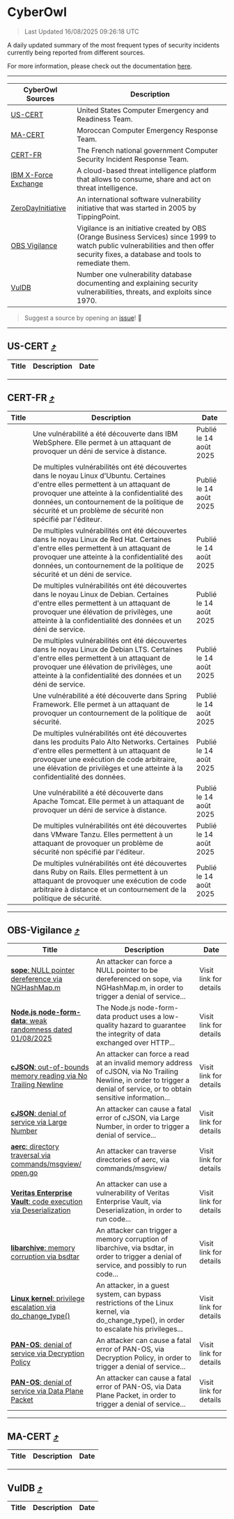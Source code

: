 
 <div id='top'></div>

# CyberOwl

 > Last Updated 16/08/2025 09:26:18 UTC
 
 A daily updated summary of the most frequent types of security incidents currently being reported from different sources.
 
 For more information, please check out the documentation [here](./docs/README.md).
 
 ---
 |CyberOwl Sources|Description|
 |---|---|
 |[US-CERT](#us-cert-arrow_heading_up)|United States Computer Emergency and Readiness Team.|
 |[MA-CERT](#ma-cert-arrow_heading_up)|Moroccan Computer Emergency Response Team.|
 |[CERT-FR](#cert-fr-arrow_heading_up)|The French national government Computer Security Incident Response Team.|
 |[IBM X-Force Exchange](#ibmcloud-arrow_heading_up)|A cloud-based threat intelligence platform that allows to consume, share and act on threat intelligence.|
 |[ZeroDayInitiative](#zerodayinitiative-arrow_heading_up)|An international software vulnerability initiative that was started in 2005 by TippingPoint.|
 |[OBS Vigilance](#obs-vigilance-arrow_heading_up)|Vigilance is an initiative created by OBS (Orange Business Services) since 1999 to watch public vulnerabilities and then offer security fixes, a database and tools to remediate them.|
 |[VulDB](#vuldb-arrow_heading_up)|Number one vulnerability database documenting and explaining security vulnerabilities, threats, and exploits since 1970.|
 
 > Suggest a source by opening an [issue](https://github.com/karimhabush/cyberowl/issues)! :raised_hands:
 ---

## US-CERT [:arrow_heading_up:](#cyberowl)

 |Title|Description|Date|
 |---|---|---|
 
 ---

## CERT-FR [:arrow_heading_up:](#cyberowl)

 |Title|Description|Date|
 |---|---|---|
 |[](https://www.cert.ssi.gouv.fr/avis/CERTFR-2025-AVI-0701/)|Une vulnérabilité a été découverte dans IBM WebSphere. Elle permet à un attaquant de provoquer un déni de service à distance.|Publié le 14 août 2025|
 |[](https://www.cert.ssi.gouv.fr/avis/CERTFR-2025-AVI-0700/)|De multiples vulnérabilités ont été découvertes dans le noyau Linux d'Ubuntu. Certaines d'entre elles permettent à un attaquant de provoquer une atteinte à la confidentialité des données, un contournement de la politique de sécurité et un problème de sécurité non spécifié par l'éditeur.|Publié le 14 août 2025|
 |[](https://www.cert.ssi.gouv.fr/avis/CERTFR-2025-AVI-0699/)|De multiples vulnérabilités ont été découvertes dans le noyau Linux de Red Hat. Certaines d'entre elles permettent à un attaquant de provoquer une atteinte à la confidentialité des données, un contournement de la politique de sécurité et un déni de service.|Publié le 14 août 2025|
 |[](https://www.cert.ssi.gouv.fr/avis/CERTFR-2025-AVI-0698/)|De multiples vulnérabilités ont été découvertes dans le noyau Linux de Debian. Certaines d'entre elles permettent à un attaquant de provoquer une élévation de privilèges, une atteinte à la confidentialité des données et un déni de service.|Publié le 14 août 2025|
 |[](https://www.cert.ssi.gouv.fr/avis/CERTFR-2025-AVI-0697/)|De multiples vulnérabilités ont été découvertes dans le noyau Linux de Debian LTS. Certaines d'entre elles permettent à un attaquant de provoquer une élévation de privilèges, une atteinte à la confidentialité des données et un déni de service.|Publié le 14 août 2025|
 |[](https://www.cert.ssi.gouv.fr/avis/CERTFR-2025-AVI-0696/)|Une vulnérabilité a été découverte dans Spring Framework. Elle permet à un attaquant de provoquer un contournement de la politique de sécurité.|Publié le 14 août 2025|
 |[](https://www.cert.ssi.gouv.fr/avis/CERTFR-2025-AVI-0695/)|De multiples vulnérabilités ont été découvertes dans les produits Palo Alto Networks. Certaines d'entre elles permettent à un attaquant de provoquer une exécution de code arbitraire, une élévation de privilèges et une atteinte à la confidentialité des données.|Publié le 14 août 2025|
 |[](https://www.cert.ssi.gouv.fr/avis/CERTFR-2025-AVI-0694/)|Une vulnérabilité a été découverte dans Apache Tomcat. Elle permet à un attaquant de provoquer un déni de service à distance.|Publié le 14 août 2025|
 |[](https://www.cert.ssi.gouv.fr/avis/CERTFR-2025-AVI-0693/)|De multiples vulnérabilités ont été découvertes dans VMware Tanzu. Elles permettent à un attaquant de provoquer un problème de sécurité non spécifié par l'éditeur.|Publié le 14 août 2025|
 |[](https://www.cert.ssi.gouv.fr/avis/CERTFR-2025-AVI-0692/)|De multiples vulnérabilités ont été découvertes dans Ruby on Rails. Elles permettent à un attaquant de provoquer une exécution de code arbitraire à distance et un contournement de la politique de sécurité.|Publié le 14 août 2025|
 
 ---

## OBS-Vigilance [:arrow_heading_up:](#cyberowl)

 |Title|Description|Date|
 |---|---|---|
 |[<a href="https://vigilance.fr/vulnerability/sope-NULL-pointer-dereference-via-NGHashMap-m-47837" class="noirorange"><b>sope</b>: NULL pointer dereference via NGHashMap.m</a>](https://vigilance.fr/vulnerability/sope-NULL-pointer-dereference-via-NGHashMap-m-47837)|An attacker can force a NULL pointer to be dereferenced on sope, via NGHashMap.m, in order to trigger a denial of service...|Visit link for details|
 |[<a href="https://vigilance.fr/vulnerability/Node-js-node-form-data-weak-randomness-dated-01-08-2025-47836" class="noirorange"><b>Node.js node-form-data</b>: weak randomness dated 01/08/2025</a>](https://vigilance.fr/vulnerability/Node-js-node-form-data-weak-randomness-dated-01-08-2025-47836)|The Node.js node-form-data product uses a low-quality hazard to guarantee the integrity of data exchanged over HTTP...|Visit link for details|
 |[<a href="https://vigilance.fr/vulnerability/cJSON-out-of-bounds-memory-reading-via-No-Trailing-Newline-47434" class="noirorange"><b>cJSON</b>: out-of-bounds memory reading via No Trailing Newline</a>](https://vigilance.fr/vulnerability/cJSON-out-of-bounds-memory-reading-via-No-Trailing-Newline-47434)|An attacker can force a read at an invalid memory address of cJSON, via No Trailing Newline, in order to trigger a denial of service, or to obtain sensitive information...|Visit link for details|
 |[<a href="https://vigilance.fr/vulnerability/cJSON-denial-of-service-via-Large-Number-47433" class="noirorange"><b>cJSON</b>: denial of service via Large Number</a>](https://vigilance.fr/vulnerability/cJSON-denial-of-service-via-Large-Number-47433)|An attacker can cause a fatal error of cJSON, via Large Number, in order to trigger a denial of service...|Visit link for details|
 |[<a href="https://vigilance.fr/vulnerability/aerc-directory-traversal-via-commands-msgview-open-go-47432" class="noirorange"><b>aerc</b>: directory traversal via commands/msgview/<wbr>open.go</wbr></a>](https://vigilance.fr/vulnerability/aerc-directory-traversal-via-commands-msgview-open-go-47432)|An attacker can traverse directories of aerc, via commands/msgview/|Visit link for details|
 |[<a href="https://vigilance.fr/vulnerability/Veritas-Enterprise-Vault-code-execution-via-Deserialization-45681" class="noirorange"><b>Veritas Enterprise Vault</b>: code execution via Deserialization</a>](https://vigilance.fr/vulnerability/Veritas-Enterprise-Vault-code-execution-via-Deserialization-45681)|An attacker can use a vulnerability of Veritas Enterprise Vault, via Deserialization, in order to run code...|Visit link for details|
 |[<a href="https://vigilance.fr/vulnerability/libarchive-memory-corruption-via-bsdtar-47834" class="noirorange"><b>libarchive</b>: memory corruption via bsdtar</a>](https://vigilance.fr/vulnerability/libarchive-memory-corruption-via-bsdtar-47834)|An attacker can trigger a memory corruption of libarchive, via bsdtar, in order to trigger a denial of service, and possibly to run code...|Visit link for details|
 |[<a href="https://vigilance.fr/vulnerability/Linux-kernel-privilege-escalation-via-do-change-type-47830" class="noirorange"><b>Linux kernel</b>: privilege escalation via do_change_type()</a>](https://vigilance.fr/vulnerability/Linux-kernel-privilege-escalation-via-do-change-type-47830)|An attacker, in a guest system, can bypass restrictions of the Linux kernel, via do_change_type(), in order to escalate his privileges...|Visit link for details|
 |[<a href="https://vigilance.fr/vulnerability/PAN-OS-denial-of-service-via-Decryption-Policy-45661" class="noirorange"><b>PAN-OS</b>: denial of service via Decryption Policy</a>](https://vigilance.fr/vulnerability/PAN-OS-denial-of-service-via-Decryption-Policy-45661)|An attacker can cause a fatal error of PAN-OS, via Decryption Policy, in order to trigger a denial of service...|Visit link for details|
 |[<a href="https://vigilance.fr/vulnerability/PAN-OS-denial-of-service-via-Data-Plane-Packet-45655" class="noirorange"><b>PAN-OS</b>: denial of service via Data Plane Packet</a>](https://vigilance.fr/vulnerability/PAN-OS-denial-of-service-via-Data-Plane-Packet-45655)|An attacker can cause a fatal error of PAN-OS, via Data Plane Packet, in order to trigger a denial of service...|Visit link for details|
 
 ---

## MA-CERT [:arrow_heading_up:](#cyberowl)

 |Title|Description|Date|
 |---|---|---|
 
 ---

## VulDB [:arrow_heading_up:](#cyberowl)

 |Title|Description|Date|
 |---|---|---|
 